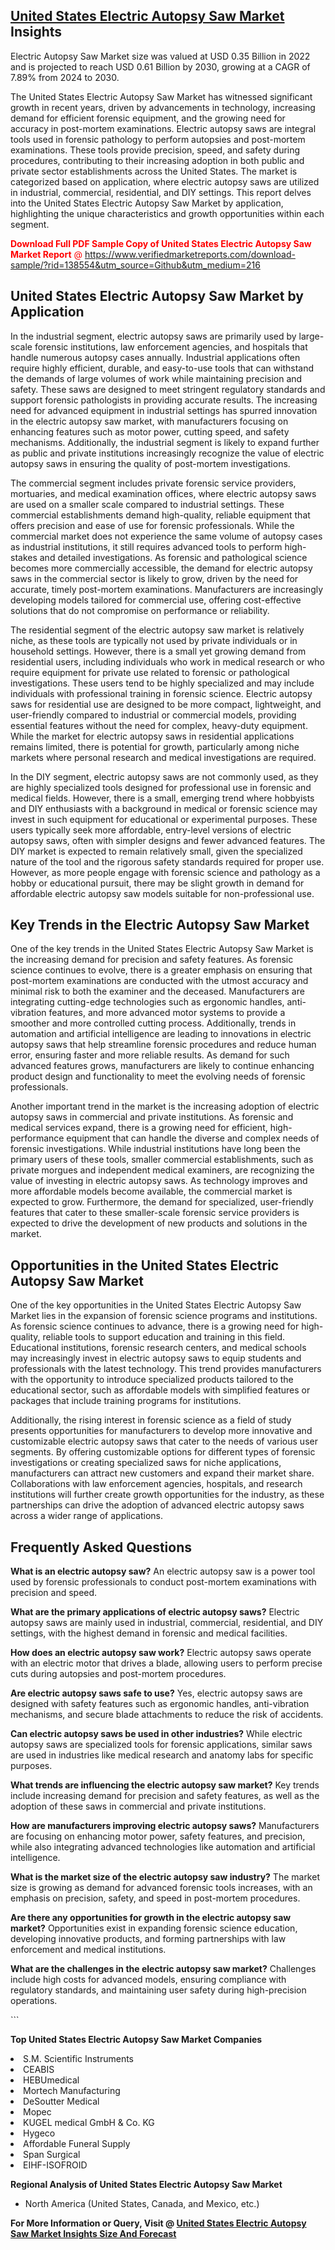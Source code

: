 <h2><a href="https://www.verifiedmarketreports.com/download-sample/?rid=138554&amp;utm_source=Github&amp;utm_medium=216" target="_blank">United States Electric Autopsy Saw Market</a> Insights</h2><p>Electric Autopsy Saw Market size was valued at USD 0.35 Billion in 2022 and is projected to reach USD 0.61 Billion by 2030, growing at a CAGR of 7.89% from 2024 to 2030.</p><p><p>The United States Electric Autopsy Saw Market has witnessed significant growth in recent years, driven by advancements in technology, increasing demand for efficient forensic equipment, and the growing need for accuracy in post-mortem examinations. Electric autopsy saws are integral tools used in forensic pathology to perform autopsies and post-mortem examinations. These tools provide precision, speed, and safety during procedures, contributing to their increasing adoption in both public and private sector establishments across the United States. The market is categorized based on application, where electric autopsy saws are utilized in industrial, commercial, residential, and DIY settings. This report delves into the United States Electric Autopsy Saw Market by application, highlighting the unique characteristics and growth opportunities within each segment. <p><span class=""><span style="color: #ff0000;"><strong>Download Full PDF Sample Copy of United States Electric Autopsy Saw Market Report</strong> @ </span><a href="https://www.verifiedmarketreports.com/download-sample/?rid=138554&amp;utm_source=Github&amp;utm_medium=216" target="_blank">https://www.verifiedmarketreports.com/download-sample/?rid=138554&amp;utm_source=Github&amp;utm_medium=216</a></span></p></p><h2>United States Electric Autopsy Saw Market by Application</h2><p>In the industrial segment, electric autopsy saws are primarily used by large-scale forensic institutions, law enforcement agencies, and hospitals that handle numerous autopsy cases annually. Industrial applications often require highly efficient, durable, and easy-to-use tools that can withstand the demands of large volumes of work while maintaining precision and safety. These saws are designed to meet stringent regulatory standards and support forensic pathologists in providing accurate results. The increasing need for advanced equipment in industrial settings has spurred innovation in the electric autopsy saw market, with manufacturers focusing on enhancing features such as motor power, cutting speed, and safety mechanisms. Additionally, the industrial segment is likely to expand further as public and private institutions increasingly recognize the value of electric autopsy saws in ensuring the quality of post-mortem investigations. <p>The commercial segment includes private forensic service providers, mortuaries, and medical examination offices, where electric autopsy saws are used on a smaller scale compared to industrial settings. These commercial establishments demand high-quality, reliable equipment that offers precision and ease of use for forensic professionals. While the commercial market does not experience the same volume of autopsy cases as industrial institutions, it still requires advanced tools to perform high-stakes and detailed investigations. As forensic and pathological science becomes more commercially accessible, the demand for electric autopsy saws in the commercial sector is likely to grow, driven by the need for accurate, timely post-mortem examinations. Manufacturers are increasingly developing models tailored for commercial use, offering cost-effective solutions that do not compromise on performance or reliability. <p>The residential segment of the electric autopsy saw market is relatively niche, as these tools are typically not used by private individuals or in household settings. However, there is a small yet growing demand from residential users, including individuals who work in medical research or who require equipment for private use related to forensic or pathological investigations. These users tend to be highly specialized and may include individuals with professional training in forensic science. Electric autopsy saws for residential use are designed to be more compact, lightweight, and user-friendly compared to industrial or commercial models, providing essential features without the need for complex, heavy-duty equipment. While the market for electric autopsy saws in residential applications remains limited, there is potential for growth, particularly among niche markets where personal research and medical investigations are required. <p>In the DIY segment, electric autopsy saws are not commonly used, as they are highly specialized tools designed for professional use in forensic and medical fields. However, there is a small, emerging trend where hobbyists and DIY enthusiasts with a background in medical or forensic science may invest in such equipment for educational or experimental purposes. These users typically seek more affordable, entry-level versions of electric autopsy saws, often with simpler designs and fewer advanced features. The DIY market is expected to remain relatively small, given the specialized nature of the tool and the rigorous safety standards required for proper use. However, as more people engage with forensic science and pathology as a hobby or educational pursuit, there may be slight growth in demand for affordable electric autopsy saw models suitable for non-professional use. <h2>Key Trends in the Electric Autopsy Saw Market</h2><p>One of the key trends in the United States Electric Autopsy Saw Market is the increasing demand for precision and safety features. As forensic science continues to evolve, there is a greater emphasis on ensuring that post-mortem examinations are conducted with the utmost accuracy and minimal risk to both the examiner and the deceased. Manufacturers are integrating cutting-edge technologies such as ergonomic handles, anti-vibration features, and more advanced motor systems to provide a smoother and more controlled cutting process. Additionally, trends in automation and artificial intelligence are leading to innovations in electric autopsy saws that help streamline forensic procedures and reduce human error, ensuring faster and more reliable results. As demand for such advanced features grows, manufacturers are likely to continue enhancing product design and functionality to meet the evolving needs of forensic professionals.<p>Another important trend in the market is the increasing adoption of electric autopsy saws in commercial and private institutions. As forensic and medical services expand, there is a growing need for efficient, high-performance equipment that can handle the diverse and complex needs of forensic investigations. While industrial institutions have long been the primary users of these tools, smaller commercial establishments, such as private morgues and independent medical examiners, are recognizing the value of investing in electric autopsy saws. As technology improves and more affordable models become available, the commercial market is expected to grow. Furthermore, the demand for specialized, user-friendly features that cater to these smaller-scale forensic service providers is expected to drive the development of new products and solutions in the market.<h2>Opportunities in the United States Electric Autopsy Saw Market</h2><p>One of the key opportunities in the United States Electric Autopsy Saw Market lies in the expansion of forensic science programs and institutions. As forensic science continues to advance, there is a growing need for high-quality, reliable tools to support education and training in this field. Educational institutions, forensic research centers, and medical schools may increasingly invest in electric autopsy saws to equip students and professionals with the latest technology. This trend provides manufacturers with the opportunity to introduce specialized products tailored to the educational sector, such as affordable models with simplified features or packages that include training programs for institutions. <p>Additionally, the rising interest in forensic science as a field of study presents opportunities for manufacturers to develop more innovative and customizable electric autopsy saws that cater to the needs of various user segments. By offering customizable options for different types of forensic investigations or creating specialized saws for niche applications, manufacturers can attract new customers and expand their market share. Collaborations with law enforcement agencies, hospitals, and research institutions will further create growth opportunities for the industry, as these partnerships can drive the adoption of advanced electric autopsy saws across a wider range of applications. <h2>Frequently Asked Questions</h2><p><strong>What is an electric autopsy saw?</strong> An electric autopsy saw is a power tool used by forensic professionals to conduct post-mortem examinations with precision and speed.</p><p><strong>What are the primary applications of electric autopsy saws?</strong> Electric autopsy saws are mainly used in industrial, commercial, residential, and DIY settings, with the highest demand in forensic and medical facilities.</p><p><strong>How does an electric autopsy saw work?</strong> Electric autopsy saws operate with an electric motor that drives a blade, allowing users to perform precise cuts during autopsies and post-mortem procedures.</p><p><strong>Are electric autopsy saws safe to use?</strong> Yes, electric autopsy saws are designed with safety features such as ergonomic handles, anti-vibration mechanisms, and secure blade attachments to reduce the risk of accidents.</p><p><strong>Can electric autopsy saws be used in other industries?</strong> While electric autopsy saws are specialized tools for forensic applications, similar saws are used in industries like medical research and anatomy labs for specific purposes.</p><p><strong>What trends are influencing the electric autopsy saw market?</strong> Key trends include increasing demand for precision and safety features, as well as the adoption of these saws in commercial and private institutions.</p><p><strong>How are manufacturers improving electric autopsy saws?</strong> Manufacturers are focusing on enhancing motor power, safety features, and precision, while also integrating advanced technologies like automation and artificial intelligence.</p><p><strong>What is the market size of the electric autopsy saw industry?</strong> The market size is growing as demand for advanced forensic tools increases, with an emphasis on precision, safety, and speed in post-mortem procedures.</p><p><strong>Are there any opportunities for growth in the electric autopsy saw market?</strong> Opportunities exist in expanding forensic science education, developing innovative products, and forming partnerships with law enforcement and medical institutions.</p><p><strong>What are the challenges in the electric autopsy saw market?</strong> Challenges include high costs for advanced models, ensuring compliance with regulatory standards, and maintaining user safety during high-precision operations.</p>```</p><p><strong>Top United States Electric Autopsy Saw Market Companies</strong></p><div data-test-id=""><p><li>S.M. Scientific Instruments</li><li> CEABIS</li><li> HEBUmedical</li><li> Mortech Manufacturing</li><li> DeSoutter Medical</li><li> Mopec</li><li> KUGEL medical GmbH & Co. KG</li><li> Hygeco</li><li> Affordable Funeral Supply</li><li> Span Surgical</li><li> EIHF-ISOFROID</li></p><div><strong>Regional Analysis of&nbsp;United States Electric Autopsy Saw Market</strong></div><ul><li dir="ltr"><p dir="ltr">North America&nbsp;(United States, Canada, and Mexico, etc.)</p></li></ul><p><strong>For More Information or Query, Visit @&nbsp;</strong><strong><a href="https://www.verifiedmarketreports.com/product/global-electric-autopsy-saw-market-report-2019-competitive-landscape-trends-and-opportunities/?utm_source=Github&amp;utm_medium=216" target="_blank">United States Electric Autopsy Saw Market Insights Size And Forecast</a></strong></p></div>
